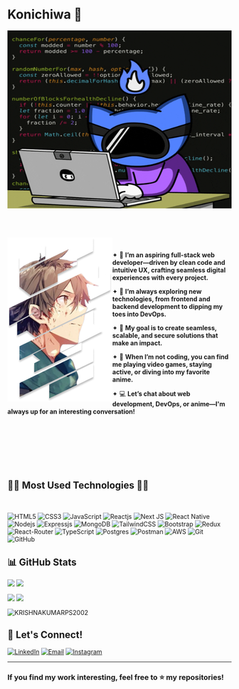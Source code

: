 # Konichiwa 👋

<div align="center">
<img height="400" width="700" alt="GIF" align="center" src="./assets/Code Hacking GIF by Pizza Ninjas.gif">
</div>

</br>
</br>

<br>

<div>
 <div>
  <img src="./assets/haruhiro.png" align="left">
  <p align="right">

&nbsp;

✦ 🔭 **I’m an aspiring full-stack web developer—driven by clean code and intuitive UX, crafting seamless digital experiences with every project.**

✦ 🌱 **I’m always exploring new technologies, from frontend and backend development to dipping my toes into DevOps.**

✦ 🎯 **My goal is to create seamless, scalable, and secure solutions that make an impact.**

✦ 💬 **When I’m not coding, you can find me playing video games, staying active, or diving into my favorite anime.**

✦ 💻 **Let’s chat about web development, DevOps, or anime—I'm always up for an interesting conversation!**

  </p>
 </div>
</div>

<br><br><br><br><br><br>

<h2 align="start">🧑‍💻 Most Used Technologies 🧑‍💻</h2>
<br>
<p align="center">
 
   ![HTML5](https://img.shields.io/badge/HTML5%20-%23E34F26.svg?style=for-the-badge&logo=html5&logoColor=white)
   ![CSS3](https://img.shields.io/badge/CSS%20-%231572B6.svg?style=for-the-badge&logo=css3&logoColor=white)
   ![JavaScript](https://img.shields.io/badge/JavaScript%20-%23F7DF1E.svg?style=for-the-badge&logo=javascript&logoColor=black)
   ![Reactjs](https://img.shields.io/badge/React-20232A?style=for-the-badge&logo=react&logoColor=61DAFB)
   ![Next JS](https://img.shields.io/badge/Next-black?style=for-the-badge&logo=next.js&logoColor=white)
   ![React Native](https://img.shields.io/badge/react_native-%2320232a.svg?style=for-the-badge&logo=react&logoColor=%2361DAFB)
   ![Nodejs](https://img.shields.io/badge/Node.js-43853D?style=for-the-badge&logo=node.js&logoColor=white)
   ![Expressjs](https://img.shields.io/badge/Express.js-404D59?style=for-the-badge)
   ![MongoDB](https://img.shields.io/badge/MongoDB-4EA94B?style=for-the-badge&logo=mongodb&logoColor=white)
   ![TailwindCSS](https://img.shields.io/badge/Tailwind_CSS-38B2AC?style=for-the-badge&logo=tailwind-css&logoColor=white)
   ![Bootstrap](https://img.shields.io/badge/Bootstrap-563D7C?style=for-the-badge&logo=bootstrap&logoColor=white)
   ![Redux](https://img.shields.io/badge/Redux-593D88?style=for-the-badge&logo=redux&logoColor=white)
   ![React-Router](https://img.shields.io/badge/React_Router-CA4245?style=for-the-badge&logo=react-router&logoColor=white)
   ![TypeScript](https://img.shields.io/badge/TypeScript-007ACC?style=for-the-badge&logo=typescript&logoColor=white)
   ![Postgres](https://img.shields.io/badge/postgres-%23316192.svg?style=for-the-badge&logo=postgresql&logoColor=white)
   ![Postman](https://img.shields.io/badge/Postman-FF6C37?style=for-the-badge&logo=postman&logoColor=white)
   ![AWS](https://img.shields.io/badge/Amazon_AWS-232F3E?style=for-the-badge&logo=amazon-aws&logoColor=white)
    ![Git](https://img.shields.io/badge/git-%23F05033.svg?style=for-the-badge&logo=git&logoColor=white)
    ![GitHub](https://img.shields.io/badge/github-%23121011.svg?style=for-the-badge&logo=github&logoColor=white)

</p>
<h2></h2>

## 📊 GitHub Stats

<div align="start">

![](http://github-profile-summary-cards.vercel.app/api/cards/profile-details?username=KRISHNAKUMARPS2002&theme=github_dark)
![](https://github-readme-streak-stats.herokuapp.com/?user=KRISHNAKUMARPS2002&theme=github_dark&hide_border=true)

![](http://github-profile-summary-cards.vercel.app/api/cards/stats?username=KRISHNAKUMARPS2002&theme=github_dark)
![](http://github-profile-summary-cards.vercel.app/api/cards/repos-per-language?username=KRISHNAKUMARPS2002&theme=github_dark)

<p align="start"> <img src="https://komarev.com/ghpvc/?username=KRISHNAKUMARPS2002&label=Profile%20views&color=ce9927&style=flat" alt="KRISHNAKUMARPS2002" /> </p>
</div>

## 🤝 Let's Connect!

<div align="start">

[![LinkedIn](https://img.shields.io/badge/LinkedIn-0077B5?style=for-the-badge&logo=linkedin&logoColor=white)](https://linkedin.com/in/krishnakumarps2002)
[![Email](https://img.shields.io/badge/Gmail-D14836?style=for-the-badge&logo=gmail&logoColor=white)](mailto:krishakumarps@gmail.com)
[![Instagram](https://img.shields.io/badge/Instagram-E4405F?style=for-the-badge&logo=instagram&logoColor=white)](https://www.instagram.com/_kr_x__sh)

</div>

---

<div align="start">

### If you find my work interesting, feel free to ⭐ my repositories!

</div>
